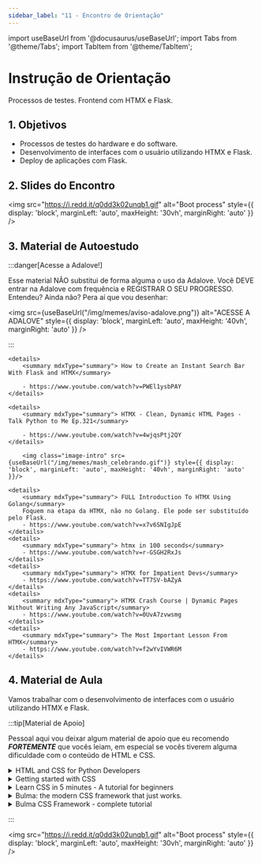 ```yaml
---
sidebar_label: "11 - Encontro de Orientação"
---
```


import useBaseUrl from '@docusaurus/useBaseUrl';
import Tabs from '@theme/Tabs';
import TabItem from '@theme/TabItem';

# Instrução de Orientação	

Processos de testes. Frontend com HTMX e Flask.

## 1. Objetivos

- Processos de testes do hardware e do software.
- Desenvolvimento de interfaces com o usuário utilizando HTMX e Flask.
- Deploy de aplicações com Flask.

## 2. Slides do Encontro

<!-- <iframe src="https://docs.google.com/presentation/d/e/2PACX-1vSG6q7EZA2isyGW3V_1pXMM7IJquzznhrFYcQA0ygtI8Nfv7v7SvdBN_jbO2XuOBN3kg1zpmRzti5Om/embed?start=false&loop=false&delayms=3000" frameborder="0" width="75%" height="400" allowfullscreen="true" mozallowfullscreen="true" webkitallowfullscreen="true" style={{ display: 'block', marginLeft: 'auto', marginRight: 'auto' }}></iframe> -->

<img src="https://i.redd.it/q0dd3k02unqb1.gif" alt="Boot process" style={{ display: 'block', marginLeft: 'auto', maxHeight: '30vh', marginRight: 'auto' }} />

## 3. Material de Autoestudo

:::danger[Acesse a Adalove!]

Esse material NÃO substitui de forma alguma o uso da Adalove. Você DEVE entrar na Adalove com frequência e REGISTRAR O SEU PROGRESSO. Entendeu? Ainda não? Pera aí que vou desenhar:

<img src={useBaseUrl("/img/memes/aviso-adalove.png")} alt="ACESSE A ADALOVE" style={{ display: 'block', marginLeft: 'auto', maxHeight: '40vh', marginRight: 'auto' }} />

:::

<Tabs>
  <TabItem value="autoestudos-obrigatorios" label="📘 Autoestudos Obrigatórios" default>
     
    <details> 
        <summary mdxType="summary"> How to Create an Instant Search Bar With Flask and HTMX</summary>

        - https://www.youtube.com/watch?v=PWEl1ysbPAY
    </details> 
    
    <details> 
        <summary mdxType="summary"> HTMX - Clean, Dynamic HTML Pages - Talk Python to Me Ep.321</summary>

        - https://www.youtube.com/watch?v=4wjqsPtj2QY
    </details> 

  </TabItem>
  <TabItem value="autoestudos-opcionais" label="📔 Autoestudos Opcionais">
     
        <img class="image-intro" src={useBaseUrl("/img/memes/mash_celebrando.gif")} style={{ display: 'block', marginLeft: 'auto', maxHeight: '40vh', marginRight: 'auto' }}/>

  </TabItem>
  <TabItem value="autoestudos-adicionais" label="📓 Autoestudos Adicionais">
    
    <details> 
        <summary mdxType="summary">	FULL Introduction To HTMX Using Golang</summary>
        Foquem na etapa da HTMX, não no Golang. Ele pode ser substituído pelo Flask.
        - https://www.youtube.com/watch?v=x7v6SNIgJpE
    </details> 
    <details> 
        <summary mdxType="summary">	htmx in 100 seconds</summary>
        - https://www.youtube.com/watch?v=r-GSGH2RxJs
    </details> 
    <details> 
        <summary mdxType="summary">	HTMX for Impatient Devs</summary>
        - https://www.youtube.com/watch?v=TT7SV-bAZyA
    </details> 
    <details> 
        <summary mdxType="summary">	HTMX Crash Course | Dynamic Pages Without Writing Any JavaScript</summary>
        - https://www.youtube.com/watch?v=0UvA7zvwsmg
    </details> 
    <details> 
        <summary mdxType="summary">	The Most Important Lesson From HTMX</summary>
        - https://www.youtube.com/watch?v=f2wYvIVWR6M
    </details> 

  </TabItem>
</Tabs>


## 4. Material de Aula

Vamos trabalhar com o desenvolvimento de interfaces com o usuário utilizando HTMX e Flask. 

:::tip[Material de Apoio]

Pessoal aqui vou deixar algum material de apoio que eu recomendo ***FORTEMENTE*** que vocês leiam, em especial se vocês tiverem alguma dificuldade com o conteúdo de HTML e CSS.

<details> 
    <summary mdxType="summary">	HTML and CSS for Python Developers</summary>
        - https://realpython.com/html-css-python/
</details> 
<details> 
    <summary mdxType="summary">	Getting started with CSS</summary>
        - https://developer.mozilla.org/en-US/docs/Learn/CSS/First_steps/Getting_started
</details> 
<details> 
    <summary mdxType="summary">	Learn CSS in 5 minutes - A tutorial for beginners</summary>
        - https://www.freecodecamp.org/news/get-started-with-css-in-5-minutes-e0804813fc3e/
</details> 
<details> 
    <summary mdxType="summary">	Bulma: the modern CSS framework that just works.</summary>
        - https://bulma.io
</details> 
<details> 
    <summary mdxType="summary">	Bulma CSS Framework - complete tutorial</summary>
        - https://www.youtube.com/watch?v=LBzZLzu2GKo
</details> 

:::

<img src="https://i.redd.it/q0dd3k02unqb1.gif" alt="Boot process" style={{ display: 'block', marginLeft: 'auto', maxHeight: '30vh', marginRight: 'auto' }} />
